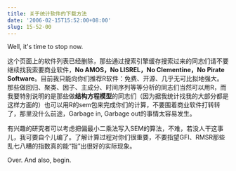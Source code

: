 ```yaml
---
title: 关于统计软件的下载方法
date: '2006-02-15T15:52:00+08:00'
slug: 15-52-00
---
```


Well, it's time to stop now.


这个页面上的软件列表已经删除，那些通过搜索引擎缓存搜索过来的同志们请不要继续找我索要商业软件，**No AMOS，No LISREL，No Clementine，No Pirate Software**。目前我只能向你们推荐R软件：免费、开源、几乎无可比拟地强大。那些做回归、聚类、因子、主成分、时间序列等等分析的同志们当然可以用R，而我要特别说明的是那些做**结构方程模型**的同志们（因为据我统计找我的大部分都是这样方面的）也可以用R的sem包来完成你们的计算，不要围着商业软件打转转了，那里没什么前途，Garbage in, Garbage out的事情太容易发生。


有兴趣的研究者可以考虑把偏最小二乘法写入SEM的算法，不难，若没人干这事儿，我可要自个儿编了。了解计算过程对你们很重要，不要指望GFI、RMSR那些乱七八糟的指数真的能“指”出很好的实际现象。


Over. And also, begin.
